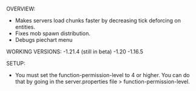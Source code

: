 OVERVIEW:
- Makes servers load chunks faster by decreasing tick deforcing on entities.
- Fixes mob spawn distribution.
- Debugs piechart menu

WORKING VERSIONS:
-1.21.4 (still in beta)
-1.20
-1.16.5

SETUP:
- You must set the function-permission-level to 4 or higher. You can do that by going in the server.properties file > function-permission-level.
